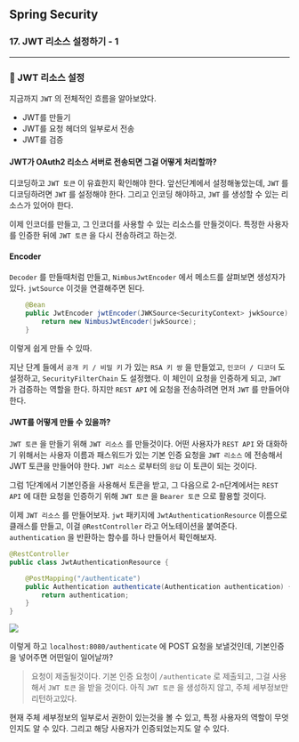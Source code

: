 ## Spring Security

### 17. JWT 리소스 설정하기 - 1

---

### 📌 JWT 리소스 설정

지금까지 `JWT` 의 전체적인 흐름을 알아보았다.

- JWT를 만들기
- JWT를 요청 헤더의 일부로서 전송
- JWT를 검증

#### JWT가 OAuth2 리소스 서버로 전송되면 그걸 어떻게 처리할까?

디코딩하고 `JWT 토큰` 이 유효한지 확인해야 한다.
앞선단계에서 설정해놓았는데, `JWT` 를 디코딩하려면 `JWT` 를 설정해야 한다.
그리고 인코딩 해야하고, `JWT` 를 생성할 수 있는 리소스가 있어야 한다.

이제 인코더를 만들고, 그 인코더를 사용할 수 있는 리소스를 만들것이다.
특정한 사용자를 인증한 뒤에 `JWT 토큰` 을 다시 전송하려고 하는것.

#### Encoder

`Decoder` 를 만들때처럼 만들고, `NimbusJwtEncoder` 에서 메소드를 살펴보면 생성자가 있다.
`jwtSource` 이것을 연결해주면 된다.

```java
	@Bean
	public JwtEncoder jwtEncoder(JWKSource<SecurityContext> jwkSource) {
		return new NimbusJwtEncoder(jwkSource);
	}
```

이렇게 쉽게 만들 수 있따.

지난 단계 들에서 `공개 키 / 비밀 키` 가 있는 `RSA 키 쌍` 을 만들었고, `인코더 / 디코더` 도 설정하고, `SecurityFilterChain` 도 설정했다. 이 체인이 요청을 인증하게 되고, `JWT` 가 검증하는 역할을 한다.
하지만 `REST API` 에 요청을 전송하려면 먼저 `JWT` 를 만들어야 한다.

#### JWT를 어떻게 만들 수 있을까?

`JWT 토큰` 을 만들기 위해 `JWT 리소스` 를 만들것이다.
어떤 사용자가 `REST API` 와 대화하기 위해서는 사용자 이름과 패스워드가 있는 기본 인증 요청을 `JWT 리소스` 에 전송해서 JWT 토큰을 만들어야 한다.
`JWT 리소스` 로부터의 `응답` 이 토큰이 되는 것이다.

그럼 1단계에서 기본인증을 사용해서 토큰을 받고, 그 다음으로 2-n단계에서는 `REST API` 에 대한 요청을 인증하기 위해 `JWT 토큰` 을 `Bearer 토큰` 으로 활용할 것이다.

이제 `JWT 리소스` 를 만들어보자.
`jwt` 패키지에 `JwtAuthenticationResource` 이름으로 클래스를 만들고, 이걸 `@RestController` 라고 어노테이션을 붙여준다. `authentication` 을 반환하는 함수를 하나 만들어서 확인해보자.

```java
@RestController
public class JwtAuthenticationResource {

	@PostMapping("/authenticate")
	public Authentication authenticate(Authentication authentication) {
		return authentication;
	}
}

```

![](https://velog.velcdn.com/images/bibiboy/post/e21f7c05-3337-4e92-8e7b-aba586dfeeb5/image.png)

이렇게 하고 `localhost:8080/authenticate` 에 POST 요청을 보낼것인데, 기본인증을 넣어주면 어떤일이 일어날까?

> 요청이 제출될것이다. 기본 인증 요청이 `/authenticate` 로 제출되고, 그걸 사용해서 `JWT 토큰` 을 받을 것이다. 아직 `JWT 토큰` 을 생성하지 않고, 주체 세부정보만 리턴하고있다.

현재 주체 세부정보의 일부로서 권한이 있는것을 볼 수 있고, 특정 사용자의 역할이 무엇인지도 알 수 있다.
그리고 해당 사용자가 인증되었는지도 알 수 있다.
